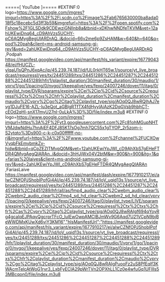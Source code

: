 =====[ YouTube ]=====
#EXTINF:0 logo=https://www.google.com/imgres?imgurl=https%3A%2F%2Fi.scdn.co%2Fimage%2Fab6765630000ba8ada018f5c18ecebc5d3ff3b59&imgrefurl=https%3A%2F%2Fopen.spotify.com%2Fshow%2F1GLSDdk9CDEwziGNIlnb8a&tbnid=xDKhwNNDfeTKVM&vet=12ahUKEwiDnq64_cD9AhVzs5UCHY-pC6AQMygBegUIARDrAQ..i&docid=66v2me6p9ZsHAM&w=640&h=640&q=pod%20pah&client=ms-android-samsung-gj-rev1&ved=2ahUKEwiDnq64_cD9AhVzs5UCHY-pC6AQMygBegUIARDrAQ ,Podpah
https://manifest.googlevideo.com/api/manifest/hls_variant/expire/1677904348/ei/fHUCZL-yIqaU1sQPnJ6xqAc/ip/45.239.74.187/id/fJL0rkHT65w.1/source/yt_live_broadcast/requiressl/yes/tx/24451289/txs/24451286%2C24451287%2C24451288%2C24451289/hfr/1/playlist_duration/30/manifest_duration/30/maudio/1/vprv/1/go/1/pacing/0/nvgoi/1/keepalive/yes/fexp/24007246/dover/11/itag/0/playlist_type/DVR/sparams/expire%2Cei%2Cip%2Cid%2Csource%2Crequiressl%2Ctx%2Ctxs%2Chfr%2Cplaylist_duration%2Cmanifest_duration%2Cmaudio%2Cvprv%2Cgo%2Citag%2Cplaylist_type/sig/AOq0QJ8wRQIhAJ7evg1DJuFE16-AZL-Iu3eQot_aGBlgRTfTX4fdHyylAiAzK2DqGVsb9hbhCT-cEOd2qHl-snX17myU27nI-0uLkA%3D%3D/file/index.m3u8
#EXTINF:0 logo=https://www.google.com/imgres?imgurl=https%3A%2F%2Fyt3.googleusercontent.com%2Fc81ohMGupNHTVMJdwNdHu7hnAjEF4DFJ85K17sOg7mh7QC55x1gTYOP_2r5zom-j-S2ytqto%3Ds900-c-k-c0x00ffffff-no-rj&imgrefurl=https%3A%2F%2Fwww.youtube.com%2Fchannel%2FUCXOwVyqbFkEmybmkZv-hjdw&tbnid=qCpZEZITMvpQ0M&vet=12ahUKEwiYpJWl_cD9AhXbS7gEHeFTDR4QMygAegQIARAn..i&docid=3hHJjWx04V2btM&w=900&h=900&itg=1&q=farias%20laives&client=ms-android-samsung-gj-rev1&ved=2ahUKEwiYpJWl_cD9AhXbS7gEHeFTDR4QMygAegQIARAn ,FariasLaive
https://manifest.googlevideo.com/api/manifest/dash/expire/1677910217/ei/aIwCZNfOPJShobIPofGi4AI/ip/45.239.74.187/id/IoV_uqid13s.1/source/yt_live_broadcast/requiressl/yes/tx/24451289/txs/24451286%2C24451287%2C24451288%2C24451289/hfr/all/as/fmp4_audio_clear%2Cwebm_audio_clear%2Cwebm2_audio_clear%2Cfmp4_sd_hd_clear%2Cwebm2_sd_hd_clear/vprv/1/pacing/0/keepalive/yes/fexp/24007246/itag/0/playlist_type/LIVE/sparams/expire%2Cei%2Cip%2Cid%2Csource%2Crequiressl%2Ctx%2Ctxs%2Chfr%2Cas%2Cvprv%2Citag%2Cplaylist_type/sig/AOq0QJ8wRAIgf694qYoyRg4gcaIqEJPAqyQgcrprTFcO_IuIEwOwpAMCIBJmWv9G6Aqd7U21VCpN9bjBeWWDMxKUwXd6viY3KM16","hlsManifestUrl":"https://manifest.googlevideo.com/api/manifest/hls_variant/expire/1677910217/ei/aIwCZNfOPJShobIPofGi4AI/ip/45.239.74.187/id/IoV_uqid13s.1/source/yt_live_broadcast/requiressl/yes/tx/24451289/txs/24451286%2C24451287%2C24451288%2C24451289/hfr/1/playlist_duration/30/manifest_duration/30/maudio/1/vprv/1/go/1/pacing/0/nvgoi/1/keepalive/yes/fexp/24007246/dover/11/itag/0/playlist_type/DVR/sparams/expire%2Cei%2Cip%2Cid%2Csource%2Crequiressl%2Ctx%2Ctxs%2Chfr%2Cplaylist_duration%2Cmanifest_duration%2Cmaudio%2Cvprv%2Cgo%2Citag%2Cplaylist_type/sig/AOq0QJ8wRAIgPuooFz2uS8PfEqlf3KWAcmTelcAtWoG1ryr3_LxbFyECIA29pWrTVn2OPXhLL1Cz0e4wfuGq1UFllls53MBcqon0/file/index.m3u8

